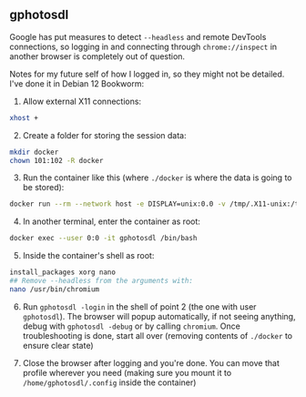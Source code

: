 ## gphotosdl

Google has put measures to detect `--headless` and remote DevTools connections, so logging
in and connecting through ``chrome://inspect`` in another browser is completely out of question.

Notes for my future self of how I logged in, so they might not be detailed.
I've done it in Debian 12 Bookworm:

1. Allow external X11 connections:

```bash
xhost +
```

2. Create a folder for storing the session data:

```bash
mkdir docker
chown 101:102 -R docker
```

3. Run the container like this (where `./docker` is where the data is going to be stored):

```bash
docker run --rm --network host -e DISPLAY=unix:0.0 -v /tmp/.X11-unix:/tmp/.X11-unix -v ./docker:/home/gphotosdl/.config --entrypoint /bin/bash -it --privileged --cap-add=SYS_ADMIN --name gphotosdl ghcr.io/ferferga/gphotosdl
```

4. In another terminal, enter the container as root:

```bash
docker exec --user 0:0 -it gphotosdl /bin/bash
```

5. Inside the container's shell as root:

```bash
install_packages xorg nano
## Remove --headless from the arguments with:
nano /usr/bin/chromium
```

6. Run ``gphotosdl -login`` in the shell of point 2 (the one with user `gphotosdl`).
The browser will popup automatically, if not seeing anything, debug with `gphotosdl -debug`
or by calling `chromium`.
Once troubleshooting is done, start all over (removing contents of `./docker` to ensure clear state)

7. Close the browser after logging and you're done. You can move that profile
wherever you need (making sure you mount it to `/home/gphotosdl/.config` inside the container)
